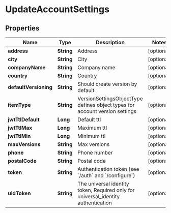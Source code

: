 

# UpdateAccountSettings

## Properties

Name | Type | Description | Notes
------------ | ------------- | ------------- | -------------
**address** | **String** | Address |  [optional]
**city** | **String** | City |  [optional]
**companyName** | **String** | Company name |  [optional]
**country** | **String** | Country |  [optional]
**defaultVersioning** | **String** | Should create version by default |  [optional]
**itemType** | **String** | VersionSettingsObjectType defines object types for account version settings |  [optional]
**jwtTtlDefault** | **Long** | Default ttl |  [optional]
**jwtTtlMax** | **Long** | Maximum ttl |  [optional]
**jwtTtlMin** | **Long** | Minimum ttl |  [optional]
**maxVersions** | **String** | Max versions |  [optional]
**phone** | **String** | Phone number |  [optional]
**postalCode** | **String** | Postal code |  [optional]
**token** | **String** | Authentication token (see &#x60;/auth&#x60; and &#x60;/configure&#x60;) |  [optional]
**uidToken** | **String** | The universal identity token, Required only for universal_identity authentication |  [optional]



